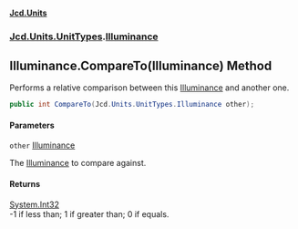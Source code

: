 #### [Jcd.Units](index.md 'index')
### [Jcd.Units.UnitTypes](Jcd.Units.UnitTypes.md 'Jcd.Units.UnitTypes').[Illuminance](Jcd.Units.UnitTypes.Illuminance.md 'Jcd.Units.UnitTypes.Illuminance')

## Illuminance.CompareTo(Illuminance) Method

Performs a relative comparison between this [Illuminance](Jcd.Units.UnitTypes.Illuminance.md 'Jcd.Units.UnitTypes.Illuminance') and another one.

```csharp
public int CompareTo(Jcd.Units.UnitTypes.Illuminance other);
```
#### Parameters

<a name='Jcd.Units.UnitTypes.Illuminance.CompareTo(Jcd.Units.UnitTypes.Illuminance).other'></a>

`other` [Illuminance](Jcd.Units.UnitTypes.Illuminance.md 'Jcd.Units.UnitTypes.Illuminance')

The [Illuminance](Jcd.Units.UnitTypes.Illuminance.md 'Jcd.Units.UnitTypes.Illuminance') to compare against.

#### Returns
[System.Int32](https://docs.microsoft.com/en-us/dotnet/api/System.Int32 'System.Int32')  
-1 if less than; 1 if greater than; 0 if equals.